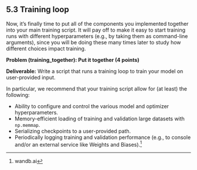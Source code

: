 ## 5.3 Training loop

Now, it’s finally time to put all of the components you implemented together into your main training script. It will pay off to make it easy to start training runs with different hyperparameters (e.g., by taking them as command-line arguments), since you will be doing these many times later to study how different choices impact training.

**Problem (training_together): Put it together (4 points)**

**Deliverable:** Write a script that runs a training loop to train your model on user-provided input.

In particular, we recommend that your training script allow for (at least) the following:

*   Ability to configure and control the various model and optimizer hyperparameters.
*   Memory-efficient loading of training and validation large datasets with `np.memmap`.
*   Serializing checkpoints to a user-provided path.
*   Periodically logging training and validation performance (e.g., to console and/or an external service like Weights and Biases).[^a]

[^a]: wandb.ai